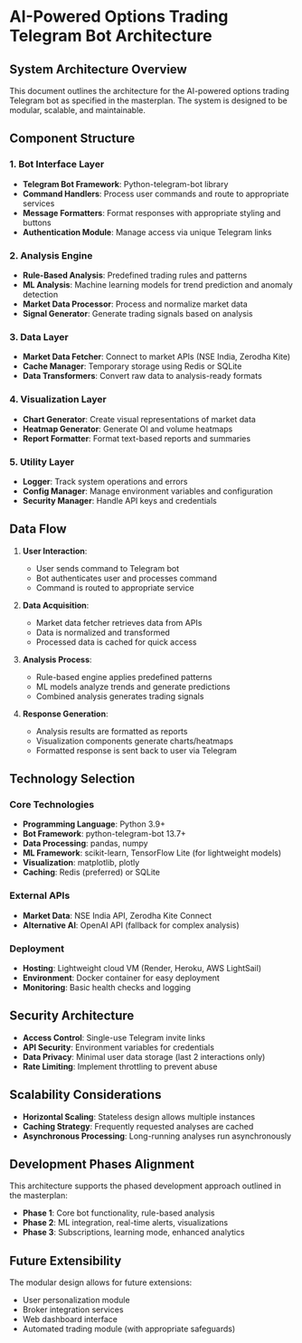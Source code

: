 # AI-Powered Options Trading Telegram Bot Architecture

## System Architecture Overview

This document outlines the architecture for the AI-powered options trading Telegram bot as specified in the masterplan. The system is designed to be modular, scalable, and maintainable.

## Component Structure

### 1. Bot Interface Layer
- **Telegram Bot Framework**: Python-telegram-bot library
- **Command Handlers**: Process user commands and route to appropriate services
- **Message Formatters**: Format responses with appropriate styling and buttons
- **Authentication Module**: Manage access via unique Telegram links

### 2. Analysis Engine
- **Rule-Based Analysis**: Predefined trading rules and patterns
- **ML Analysis**: Machine learning models for trend prediction and anomaly detection
- **Market Data Processor**: Process and normalize market data
- **Signal Generator**: Generate trading signals based on analysis

### 3. Data Layer
- **Market Data Fetcher**: Connect to market APIs (NSE India, Zerodha Kite)
- **Cache Manager**: Temporary storage using Redis or SQLite
- **Data Transformers**: Convert raw data to analysis-ready formats

### 4. Visualization Layer
- **Chart Generator**: Create visual representations of market data
- **Heatmap Generator**: Generate OI and volume heatmaps
- **Report Formatter**: Format text-based reports and summaries

### 5. Utility Layer
- **Logger**: Track system operations and errors
- **Config Manager**: Manage environment variables and configuration
- **Security Manager**: Handle API keys and credentials

## Data Flow

1. **User Interaction**:
   - User sends command to Telegram bot
   - Bot authenticates user and processes command
   - Command is routed to appropriate service

2. **Data Acquisition**:
   - Market data fetcher retrieves data from APIs
   - Data is normalized and transformed
   - Processed data is cached for quick access

3. **Analysis Process**:
   - Rule-based engine applies predefined patterns
   - ML models analyze trends and generate predictions
   - Combined analysis generates trading signals

4. **Response Generation**:
   - Analysis results are formatted as reports
   - Visualization components generate charts/heatmaps
   - Formatted response is sent back to user via Telegram

## Technology Selection

### Core Technologies
- **Programming Language**: Python 3.9+
- **Bot Framework**: python-telegram-bot 13.7+
- **Data Processing**: pandas, numpy
- **ML Framework**: scikit-learn, TensorFlow Lite (for lightweight models)
- **Visualization**: matplotlib, plotly
- **Caching**: Redis (preferred) or SQLite

### External APIs
- **Market Data**: NSE India API, Zerodha Kite Connect
- **Alternative AI**: OpenAI API (fallback for complex analysis)

### Deployment
- **Hosting**: Lightweight cloud VM (Render, Heroku, AWS LightSail)
- **Environment**: Docker container for easy deployment
- **Monitoring**: Basic health checks and logging

## Security Architecture

- **Access Control**: Single-use Telegram invite links
- **API Security**: Environment variables for credentials
- **Data Privacy**: Minimal user data storage (last 2 interactions only)
- **Rate Limiting**: Implement throttling to prevent abuse

## Scalability Considerations

- **Horizontal Scaling**: Stateless design allows multiple instances
- **Caching Strategy**: Frequently requested analyses are cached
- **Asynchronous Processing**: Long-running analyses run asynchronously

## Development Phases Alignment

This architecture supports the phased development approach outlined in the masterplan:

- **Phase 1**: Core bot functionality, rule-based analysis
- **Phase 2**: ML integration, real-time alerts, visualizations
- **Phase 3**: Subscriptions, learning mode, enhanced analytics

## Future Extensibility

The modular design allows for future extensions:
- User personalization module
- Broker integration services
- Web dashboard interface
- Automated trading module (with appropriate safeguards)
